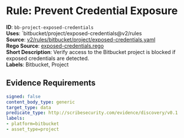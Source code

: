# Rule: Prevent Credential Exposure

**ID**: `bb-project-exposed-credentials`  
**Uses**: `bitbucket/project/exposed-credentials@v2/rules  
**Source**: [v2/rules/bitbucket/project/exposed-credentials.yaml](https://github.com/scribe-public/sample-policies/v2/rules/bitbucket/project/exposed-credentials.yaml)  
**Rego Source**: [exposed-credentials.rego](https://github.com/scribe-public/sample-policies/v2/rules/bitbucket/project/exposed-credentials.rego)  
**Short Description**: Verify access to the Bitbucket project is blocked if exposed credentials are detected.  
**Labels**: Bitbucket, Project

## Evidence Requirements

```yaml
signed: false
content_body_type: generic
target_type: data
predicate_type: http://scribesecurity.com/evidence/discovery/v0.1
labels:
- platform=bitbucket
- asset_type=project
```
